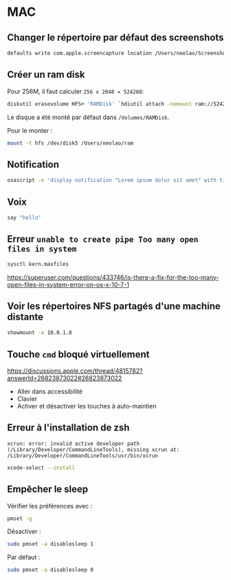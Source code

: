 MAC
===

Changer le répertoire par défaut des screenshots
------------------------------------------------

```bash
defaults write com.apple.screencapture location /Users/neolao/Screenshots
```

Créer un ram disk
-----------------

Pour 256M, il faut calculer `256 x 2048 = 524288`:

```bash
diskutil erasevolume HFS+ 'RAMDisk' `hdiutil attach -nomount ram://524288`
```

Le disque a été monté par défaut dans `/Volumes/RAMDisk`.

Pour le monter :

```bash
mount -t hfs /dev/disk5 /Users/neolao/ram
```


Notification
------------

```bash
osascript -e 'display notification "Lorem ipsum dolor sit amet" with title "Title"'
```


Voix
----

```bash
say "hello"
```


Erreur `unable to create pipe Too many open files in system`
------------------------------------------------------------

```bash
sysctl kern.maxfiles
```

https://superuser.com/questions/433746/is-there-a-fix-for-the-too-many-open-files-in-system-error-on-os-x-10-7-1


Voir les répertoires NFS partagés d'une machine distante
--------------------------------------------------------

```bash
showmount -e 10.0.1.8
```

Touche `cmd` bloqué virtuellement
---------------------------------

https://discussions.apple.com/thread/4815782?answerId=26823873022#26823873022

- Aller dans accessibilité
- Clavier
- Activer et désactiver les touches à auto-maintien

Erreur à l'installation de zsh
------------------------------

```
xcrun: error: invalid active developer path (/Library/Developer/CommandLineTools), missing xcrun at: /Library/Developer/CommandLineTools/usr/bin/xcrun
```

```bash
xcode-select --install
```

Empêcher le sleep
-----------------

Vérifier les préférences avec :
```bash
pmset -g
```

Désactiver :
```bash
sudo pmset -a disablesleep 1
```

Par défaut :
```bash
sudo pmset -a disablesleep 0
```
